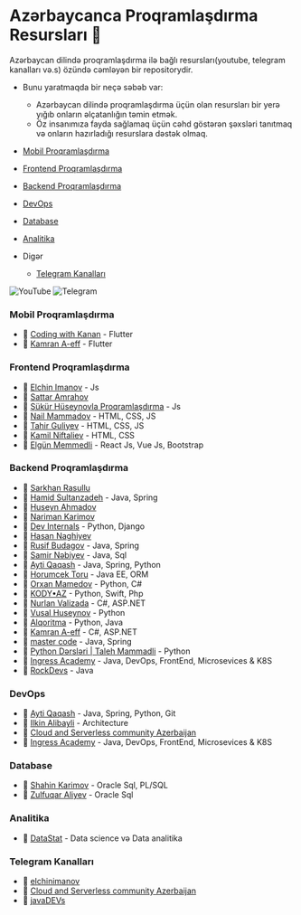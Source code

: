 # Azərbaycanca Proqramlaşdırma Resursları 🚀


Azərbaycan dilində proqramlaşdırma ilə bağlı resursları(youtube, telegram kanalları və.s) özündə cəmləyən bir repositorydir.

- Bunu yaratmaqda bir neçə səbəb var:
    -  Azərbaycan dilində proqramlaşdırma üçün olan resursları bir yerə yığıb onların əlçatanlığın təmin etmək.
    - Öz insanımıza fayda sağlamaq üçün cəhd göstərən şəxsləri tanıtmaq və onların hazırladığı resurslara dəstək olmaq.


- [Mobil Proqramlaşdırma](#mobil-proqramlaşdırma)
- [Frontend Proqramlaşdırma](#frontend-proqramlaşdırma)
- [Backend Proqramlaşdırma](#backend-proqramlaşdırma)
- [DevOps](#devops)
- [Database](#database)
- [Analitika](#analitika)
- Digər
    - [Telegram Kanalları](#telegram-kanalları)


![YouTube](https://img.shields.io/badge/YouTube-%23FF0000.svg?style=for-the-badge&logo=YouTube&logoColor=white)
![Telegram](https://img.shields.io/badge/Telegram-2CA5E0?style=for-the-badge&logo=telegram&logoColor=white)
<!-- 
![Slack](https://img.shields.io/badge/Slack-4A154B?style=for-the-badge&logo=slack&logoColor=white)
![Medium](https://img.shields.io/badge/Medium-12100E?style=for-the-badge&logo=medium&logoColor=white) -->



### Mobil Proqramlaşdırma
- 🎥 [Coding with Kanan](https://www.youtube.com/@KenanYusubov) - Flutter
- 🎥 [Kamran A-eff](https://www.youtube.com/@KamranAeff) - Flutter

### Frontend Proqramlaşdırma
- 🎥 [Elchin Imanov](https://www.youtube.com/@elchin_imanov) - Js
- 🎥 [Sattar Amrahov](https://www.youtube.com/@sattaramrahov)
- 🎥 [Şükür Hüseynovla Proqramlaşdırma](https://www.youtube.com/@sukurhuseynovlaproqramlasd7861) - Js
- 🎥 [Nail Mammadov](https://www.youtube.com/@nailmammadov4349) - HTML, CSS, JS
- 🎥 [Tahir Guliyev](https://www.youtube.com/@TahirGuliyev) - HTML, CSS, JS
- 🎥 [Kamil Niftaliev](https://www.youtube.com/@kamilniftaliev) - HTML, CSS
- 🎥 [Elgün Memmedli](https://www.youtube.com/@ElgunMemmedli) - React Js, Vue Js, Bootstrap


### Backend Proqramlaşdırma
- 🎥 [Sarkhan Rasullu](https://www.youtube.com/@SarkhanRasullu)
- 🎥 [Hamid Sultanzadeh](https://www.youtube.com/@hamidsultanzadeh) - Java, Spring
- 🎥 [Huseyn Ahmadov](https://www.youtube.com/@huseynahmadov8565)
- 🎥 [Nariman Karimov](https://www.youtube.com/@NarimanKarimov)
- 🎥 [Dev Internals](https://www.youtube.com/@ShahriyarRzayev) - Python, Django
- 🎥 [Hasan Naghiyev](https://www.youtube.com/@hasannaghiyev)
- 🎥 [Rusif Budagov](https://www.youtube.com/@rusifbudagov246) - Java, Spring
- 🎥 [Samir Nəbiyev](https://www.youtube.com/@AzeriFire) - Java, Sql
- 🎥 [Ayti Qaqash](https://www.youtube.com/@aytiqaqash) - Java, Spring, Python
- 🎥 [Horumcek Toru](https://www.youtube.com/@HorumcekToruRR) - Java EE, ORM
- 🎥 [Orxan Mamedov](https://www.youtube.com/@OrxanMamedov) - Python, C#
- 🎥 [KODY•AZ](https://www.youtube.com/@kody_az) - Python, Swift, Php
- 🎥 [Nurlan Valizada](https://www.youtube.com/@nurlanvalizada) - C#, ASP.NET
- 🎥 [Vusal Huseynov](https://www.youtube.com/@huseynovvusal) - Python
- 🎥 [Alqoritma](https://www.youtube.com/@alqoritma) - Python, Java
- 🎥 [Kamran A-eff](https://www.youtube.com/@KamranAeff) - C#, ASP.NET
- 🎥 [master code](https://www.youtube.com/@m_code) - Java, Spring
- 🎥 [Python Dərsləri | Taleh Mammadli](https://www.youtube.com/@PythonKurs.) - Python
- 🎥 [Ingress Academy](https://www.youtube.com/@ingressacademy) - Java, DevOps, FrontEnd, Microsevices & K8S
- 🎥 [RockDevs](https://www.youtube.com/@intelliacademy) - Java

### DevOps
- 🎥 [Ayti Qaqash](https://www.youtube.com/@aytiqaqash) - Java, Spring, Python, Git
- 🎥 [Ilkin Alibayli](https://www.youtube.com/@IlkinAlibayli) - Architecture
- 🎥 [Cloud and Serverless community Azerbaijan](https://www.youtube.com/@CloudandServerlesscommunityAze)
- 🎥 [Ingress Academy](https://www.youtube.com/@ingressacademy) - Java, DevOps, FrontEnd, Microsevices & K8S

### Database
- 🎥 [Shahin Karimov](https://www.youtube.com/@ShahinKarimov) - Oracle Sql, PL/SQL
- 🎥 [Zulfuqar Aliyev](https://www.youtube.com/@zulfuqaraliyev3881) - Oracle Sql


### Analitika
- 🎥 [DataStat](https://www.youtube.com/@datastat7920) - Data science və Data analitika

### Telegram Kanalları

- 💬 [elchinimanov](https://t.me/elchin_imanov)
- 💬 [Cloud and Serverless community Azerbaijan](https://t.me/cloud_serverless_aze)
- 💬 [javaDEVs](https://t.me/javadevs_az)




